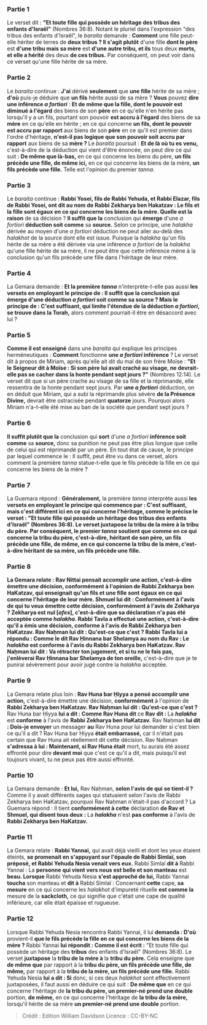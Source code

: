 
### Partie 1
Le verset dit : <b>"Et toute fille qui possède un héritage des tribus des enfants d'Israël"</b> (Nombres 36:8). Notant le pluriel dans l'expression "des tribus des enfants d'Israël", le <i>baraita</i> demande : <b>Comment</b> une fille peut-elle hériter</b> de terres de <b>deux tribus ? Il s'agit plutôt</b> d'une fille <b>dont le père</b> est <b>d'une tribu mais sa mère</b> est <b>d'une autre tribu, et ils</b> tous deux <b>morts, et elle a hérité</b> des deux <b>de ces tribus.</b> Par conséquent, on peut voir dans ce verset qu'une fille hérite de sa mère.

### Partie 2
Le <i>baraita</i> continue : <b>J'ai</b> dérivé <b>seulement</b> que <b>une fille</b> hérite de sa mère ; <b>d'où</b> puis-je déduire que <b>un fils</b> hérite aussi de sa mère ? <b>Vous</b> pouvez <b>dire une inférence <i>a fortiori</i></b> : <b>Et de même que la fille, dont le pouvoir est diminué à l'égard</b> des biens de son <b>père</b> en ce qu'elle n'en hérite pas lorsqu'il y a un fils, pourtant son pouvoir <b>est accru à l'égard</b> des biens de sa <b>mère</b> en ce qu'elle en hérite ; en ce qui concerne <b>un fils, dont le pouvoir est accru par rapport</b> aux biens de son <b>père</b> en ce qu'il est premier dans l'ordre d'héritage, <b>n'est-il pas logique que son pouvoir soit accru par rapport</b> aux biens de sa <b>mère ? </b> Le <i>baraita</i> poursuit : <b>Et de là où tu es venu,</b> c'est-à-dire de la déduction qui vient d'être énoncée, on peut dire ce qui suit : <b>De même que là-bas,</b> en ce qui concerne les biens du père, <b>un fils précède une fille, de même ici,</b> en ce qui concerne les biens de la mère, <b>un fils précède une fille.</b> Telle est l'opinion du premier <i>tanna</i>.

### Partie 3
Le <i>baraita</i> continue : <b>Rabbi Yosei, fils de Rabbi Yehuda, et Rabbi Elazar, fils de Rabbi Yosei, ont dit au nom de Rabbi Zekharya ben Hakatzav : Le fils et la fille sont égaux en ce qui concerne les biens de la mère. Quelle est la raison</b> de sa décision ? <b>Il suffit que la</b> conclusion qui <b>émerge</b> d'une <i>a fortiori</i> <b>déduction soit comme</b> sa <b>source.</b> Selon ce principe, une <i>halakha</i> dérivée au moyen d'une <i>a fortiori</i> déduction ne peut aller au-delà des <i>halakhot</i> de la source dont elle est issue. Puisque la <i>halakha</i> qu'un fils hérite de sa mère a été dérivée via une inférence <i>a fortiori</i> de la <i>halakha</i> qu'une fille hérite de sa mère, il ne peut être que cette inférence mène à la conclusion qu'un fils précède une fille dans l'héritage de leur mère.

### Partie 4
La Gemara demande : <b>Et la première <i>tanna</i></b> n'interprète-t-elle pas aussi <b>les versets en employant le principe de : <b>Il suffit</b> que la conclusion qui émerge d'une déduction <i>a fortiori</i> soit comme sa source ? <b>Mais</b> le principe de : <b>C'est suffisant,</b> qui limite l'étendue de la déduction <i>a fortiori</i>, <b>se trouve</b> dans la Torah,</b> alors comment pourrait-il être en désaccord avec lui ?

### Partie 5
<b>Comme il est enseigné</b> dans une <i>baraita</i> qui explique les principes herméneutiques : <b>Comment</b> fonctionne <b>une <i>a fortiori</i> inférence</b> ? Le verset dit à propos de Miriam, après qu'elle ait dit du mal de son frère Moïse : <b>"Et le Seigneur dit à Moïse : Si son père lui avait craché au visage, ne devrait-elle pas se cacher dans la honte pendant sept jours ?"</b> (Nombres 12:14). Le verset dit que si un père crache au visage de sa fille et la réprimande, elle ressentira de la honte pendant sept jours. Par <b>une <i>a fortiori</i></b> déduction, on en déduit que Miriam, qui a subi la réprimande plus sévère <b>de la Présence Divine,</b> devrait être ostracisée pendant <b>quatorze</b> jours. Pourquoi alors Miriam n'a-t-elle été mise au ban de la société que pendant sept jours ?

### Partie 6
<b>Il suffit plutôt que la</b> conclusion qui <b>sort</b> d'une <i>a fortiori</i> <b>inférence soit comme</b> sa <b>source,</b> donc sa punition ne peut pas être plus longue que celle de celui qui est réprimandé par un père. En tout état de cause, le principe par lequel commence le : Il suffit, peut être vu dans ce verset, alors comment la première <i>tanna</i> statue-t-elle que le fils précède la fille en ce qui concerne les biens de la mère ?

### Partie 7
La Guemara répond : <b>Généralement,</b> la première <i>tanna</i> interprète aussi <b>les versets en employant le principe qui commence par : <b>C'est suffisant, mais c'est différent ici</b> en ce qui concerne l'héritage, <b>comme le précise le verset :</b> "Et toute fille qui possède un héritage <b>des tribus</b> des enfants d'Israël" (Nombres 36:8). Le verset <b>juxtapose</b> la <b>tribu de la mère à</b> la <b>tribu du père.</b> Par conséquent, le premier <i>tanna</i> soutient que <b>comme</b> en ce qui concerne la <b>tribu du père,</b> c'est-à-dire, héritant de son père, <b>un fils précède une fille, de même,</b> en ce qui concerne la <b>tribu de la mère,</b> c'est-à-dire héritant de sa mère, <b>un fils précède une fille.</b>

### Partie 8
La Gemara relate : <b>Rav Nittai pensait accomplir une action,</b> c'est-à-dire émettre une décision, <b>conformément</b> à l'opinion de <b>Rabbi Zekharya ben HaKatzav,</b> qui enseignait qu'un fils et une fille sont égaux en ce qui concerne l'héritage de leur mère. <b>Shmuel lui dit : Conformément à l'avis de qui</b> tu veux émettre cette décision, <b>conformément</b> à l'avis de <b>Zekharya ? Zekharya est nul [<i>afes</i>],</b> c'est-à-dire que sa déclaration n'a pas été acceptée comme <i>halakha</i>. <b>Rabbi Tavla a effectué une action,</b> c'est-à-dire qu'il a émis une décision, <b>conforme</b> à l'avis de <b>Rabbi Zekharya ben HaKatzav. Rav Naḥman lui dit : Qu'est-ce que c'est ? Rabbi Tavla lui a répondu : Comme le dit Rav Ḥinnana bar Shelamya au nom du Rav :</b> Le <b><i>halakha</i></b> est <b>conforme</b> à l'avis du <b>Rabbi Zekharya ben HaKatzav.</b> Rav Naḥman <b>lui dit : Va rétracter ton</b> jugement, <b>et si</b> tu ne le fais pas, j'enlèverai Rav Ḥinnana bar Shelamya de ton oreille,</b> c'est-à-dire que je te punirai sévèrement pour avoir jugé contre la <i>halakha</i> acceptée.

### Partie 9
La Gemara relate plus loin : <b>Rav Huna bar Ḥiyya a pensé accomplir une action,</b> c'est-à-dire émettre une décision, <b>conformément</b> à l'opinion de <b>Rabbi Zekharya ben HaKatzav. Rav Naḥman lui dit : Qu'est-ce que c'est ? </b> Rav Huna bar Ḥiyya <b>lui a dit : Comme Rav Huna dit</b> ce <b>Rav dit : </b> La <b><i>halakha</i></b> est <b>conforme</b> à l'avis de <b>Rabbi Zekharya ben HaKatzav.</b> Rav Naḥman <b>lui dit : Dois-je envoyer</b> un messager <b>au</b> Rav Huna pour lui demander si c'est bien ce qu'il a dit ? Rav Huna bar Ḥiyya <b>était embarrassé,</b> car il n'était pas certain que Rav Huna ait réellement dit cette décision. Rav Naḥman <b>s'adressa à lui : Maintenant, si Rav Huna était</b> mort, tu aurais été assez effronté</b> pour dire <b>devant moi</b> que c'est ce qu'il a dit, mais puisqu'il est toujours vivant, tu ne peux pas être aussi effronté.

### Partie 10
La Gemara demande : <b>Et lui,</b> Rav Naḥman, <b>selon l'avis de qui</b> <b>se tient-il ? </b> Comme il y avait différents sages qui statuaient selon l'avis de Rabbi Zekharya ben HaKatzav, pourquoi Rav Naḥman n'était-il pas d'accord ? La Guemara répond : Il tient <b>conformément à cette</b> déclaration <b>de Rav et Shmuel, qui disent tous deux :</b> La <b><i>halakha</i></b> n'est <b>pas conforme</b> à l'avis de <b>Rabbi Zekharya ben HaKatzav.</b>

### Partie 11
La Gemara relate : <b>Rabbi Yannai,</b> qui avait déjà vieilli et dont les yeux étaient éteints, <b>se promenait en s'appuyant sur l'épaule de Rabbi Simlaï, son préposé, et Rabbi Yehuda Nesia venait vers eux.</b> Rabbi Simlaï <b>dit à</b> Rabbi Yannai : La <b>personne qui vient vers nous est belle et son manteau</b> est <b>beau. Lorsque</b> Rabbi Yehuda Nesia <b>s'est approché de lui,</b> Rabbi Yannai <b>toucha</b> son manteau et <b>dit à</b> Rabbi Simlaï : Concernant <b>cette</b> cape, <b>sa mesure</b> en ce qui concerne les <i>halakhot</i> d'impureté rituelle <b>est comme la</b> mesure de la <b>sackcloth,</b> ce qui signifie que c'était une cape de qualité inférieure, car elle était épaisse et rugueuse.

### Partie 12
Lorsque Rabbi Yehuda Nesia rencontra Rabbi Yannai, il lui <b>demanda : D'où</b> provient-il <b>que le fils précède la fille en ce qui concerne les biens de la mère ?</b> Rabbi Yannai <b>lui répondit : Comme il est écrit :</b> "Et toute fille qui possède un héritage des <b>tribus</b> des enfants d'Israël" (Nombres 36:8). Le verset <b>juxtapose</b> la <b>tribu de la mère à</b> la <b>tribu du père.</b> Cela enseigne que <b>de même que</b> par rapport à la <b>tribu du père, un fils précède une fille, de même,</b> par rapport à la <b>tribu de la mère, un fils précède une fille.</b> Rabbi Yehuda Nesia <b>lui a dit : Si</b> donc, si ces deux <i>halakhot</i> sont effectivement juxtaposées, il faut aussi en déduire ce qui suit : <b>De même que</b> en ce qui concerne l'héritage de <b>la tribu du père, un premier-né prend une double</b> portion, <b>de même,</b> en ce qui concerne l'héritage de <b>la tribu de la mère,</b> lorsqu'il hérite de sa mère <b>un premier-né prend une double</b> portion.

>Crédit : Edition William Davidson
>Licence : CC-BY-NC